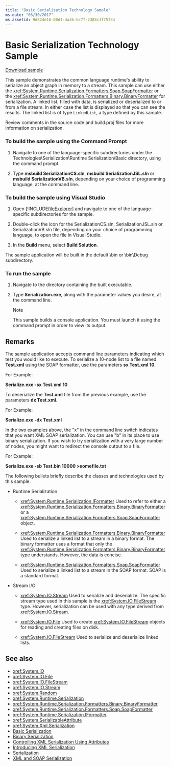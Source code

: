 ```yaml
---
title: "Basic Serialization Technology Sample"
ms.date: "03/30/2017"
ms.assetid: 9d824e16-08d1-4a36-bc7f-2388c1f75f34
---
```

# Basic Serialization Technology Sample
[Download sample](https://download.microsoft.com/download/4/7/B/47B2164C-E780-4B10-8DE4-2CB5B886E0A6/Technologies/Serialization/Runtime%20Serialization/Basic.zip.exe)  
  
 This sample demonstrates the common language runtime's ability to serialize an object graph in memory to a stream. This sample can use either the <xref:System.Runtime.Serialization.Formatters.Soap.SoapFormatter> or the <xref:System.Runtime.Serialization.Formatters.Binary.BinaryFormatter> for serialization. A linked list, filled with data, is serialized or deserialized to or from a file stream. In either case the list is displayed so that you can see the results. The linked list is of type `LinkedList`, a type defined by this sample.  
  
 Review comments in the source code and build.proj files for more information on serialization.  
  
### To build the sample using the Command Prompt  
  
1.  Navigate to one of the language-specific subdirectories under the Technologies\Serialization\Runtime Serialization\Basic directory, using the command prompt.  
  
2.  Type **msbuild SerializationCS.sln**, **msbuild SerializationJSL.sln** or **msbuild SerializationVB.sln**, depending on your choice of programming language, at the command line.  
  
### To build the sample using Visual Studio  
  
1.  Open [!INCLUDE[fileExplorer](../../../includes/fileexplorer-md.md)] and navigate to one of the language-specific subdirectories for the sample.  
  
2.  Double-click the icon for the SerializationCS.sln, SerializationJSL.sln or SerializationVB.sln file, depending on your choice of programming language, to open the file in Visual Studio.  
  
3.  In the **Build** menu, select **Build Solution**.  
  
 The sample application will be built in the default \bin or \bin\Debug subdirectory.  
  
### To run the sample  
  
1.  Navigate to the directory containing the built executable.  
  
2.  Type **Serialization.exe**, along with the parameter values you desire, at the command line.  
  
    > [!NOTE]
    >  This sample builds a console application. You must launch it using the command prompt in order to view its output.  
  
## Remarks  
 The sample application accepts command line parameters indicating which test you would like to execute. To serialize a 10-node list to a file named **Test.xml** using the SOAP formatter, use the parameters **sx Test.xml 10**.  
  
 For Example:  
  
 **Serialize.exe -sx Test.xml 10**  
  
 To deserialize the **Test.xml** file from the previous example, use the parameters **dx Test.xml**.  
  
 For Example:  
  
 **Serialize.exe -dx Test.xml**  
  
 In the two examples above, the "x" in the command line switch indicates that you want XML SOAP serialization. You can use "b" in its place to use binary serialization. If you wish to try serialization with a very large number of nodes, you might want to redirect the console output to a file.  
  
 For Example:  
  
 **Serialize.exe -sb Test.bin 10000 >somefile.txt**  
  
 The following bullets briefly describe the classes and technologies used by this sample.  
  
-   Runtime Serialization  
  
    -   <xref:System.Runtime.Serialization.IFormatter> Used to refer to either a <xref:System.Runtime.Serialization.Formatters.Binary.BinaryFormatter> or a <xref:System.Runtime.Serialization.Formatters.Soap.SoapFormatter> object.  
  
    -   <xref:System.Runtime.Serialization.Formatters.Binary.BinaryFormatter> Used to serialize a linked list to a stream in a binary format. The binary formatter uses a format that only the <xref:System.Runtime.Serialization.Formatters.Binary.BinaryFormatter> type understands. However, the data is concise.  
  
    -   <xref:System.Runtime.Serialization.Formatters.Soap.SoapFormatter> Used to serialize a linked list to a stream in the SOAP format. SOAP is a standard format.  
  
-   Stream I/O  
  
    -   <xref:System.IO.Stream> Used to serialize and deserialize. The specific stream type used in this sample is the <xref:System.IO.FileStream> type. However, serialization can be used with any type derived from <xref:System.IO.Stream>.  
  
    -   <xref:System.IO.File> Used to create <xref:System.IO.FileStream> objects for reading and creating files on disk.  
  
    -   <xref:System.IO.FileStream> Used to serialize and deserialize linked lists.  
  
## See also

- <xref:System.IO>
- <xref:System.IO.File>
- <xref:System.IO.FileStream>
- <xref:System.IO.Stream>
- <xref:System.Random>
- <xref:System.Runtime.Serialization>
- <xref:System.Runtime.Serialization.Formatters.Binary.BinaryFormatter>
- <xref:System.Runtime.Serialization.Formatters.Soap.SoapFormatter>
- <xref:System.Runtime.Serialization.IFormatter>
- <xref:System.SerializableAttribute>
- <xref:System.Xml.Serialization>
- [Basic Serialization](../../../docs/standard/serialization/basic-serialization.md)
- [Binary Serialization](../../../docs/standard/serialization/binary-serialization.md)
- [Controlling XML Serialization Using Attributes](../../../docs/standard/serialization/controlling-xml-serialization-using-attributes.md)
- [Introducing XML Serialization](../../../docs/standard/serialization/introducing-xml-serialization.md)
- [Serialization](../../../docs/standard/serialization/index.md)
- [XML and SOAP Serialization](../../../docs/standard/serialization/xml-and-soap-serialization.md)
